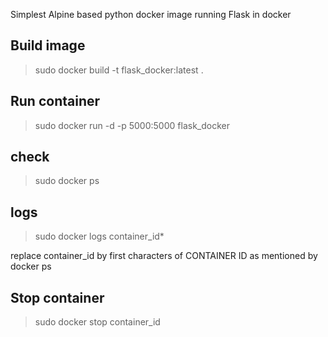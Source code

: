 Simplest Alpine based python docker image running Flask in docker

## Build image
> sudo docker build -t flask_docker:latest .

## Run container
> sudo docker run -d -p 5000:5000 flask_docker

## check
> sudo docker ps

## logs 
> sudo docker logs container_id*

replace container_id by first characters of CONTAINER ID as mentioned by docker ps

## Stop container
> sudo docker stop container_id
